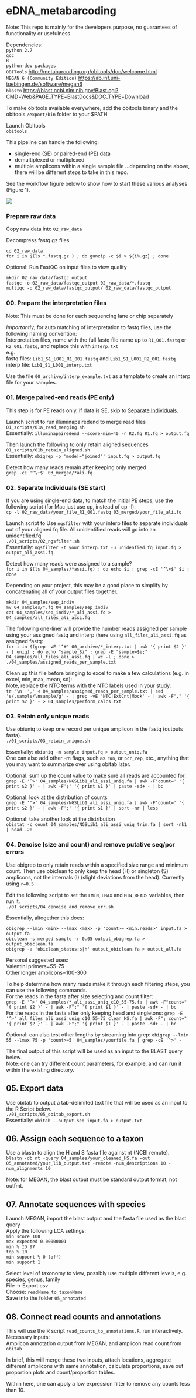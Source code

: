 # eDNA_metabarcoding
Note: This repo is mainly for the developers purpose, no guarantees of functionality or usefulness.    


Dependencies:    
`python 2.7`    
`gcc`     
`R`     
`python-dev packages`        
`OBITools` http://metabarcoding.org/obitools/doc/welcome.html       
`MEGAN 6 (Community Edition)` https://ab.inf.uni-tuebingen.de/software/megan6     
`blastn` https://blast.ncbi.nlm.nih.gov/Blast.cgi?CMD=Web&PAGE_TYPE=BlastDocs&DOC_TYPE=Download     

To make obitools available everywhere, add the obitools binary and the obitools `/export/bin` folder to your $PATH      


Launch Obitools    
`obitools`    

This pipeline can handle the following:     
* single-end (SE) or paired-end (PE) data      
* demultiplexed or multiplexed     
* multiple amplicons within a single sample file
...depending on the above, there will be different steps to take in this repo.    

See the workflow figure below to show how to start these various analyses (Figure 1).    

![](00_archive/eDNA_metabarcoding_workflow.png)





### Prepare raw data
Copy raw data into `02_raw_data`    

Decompress fastq.gz files
```
cd 02_raw_data     
for i in $(ls *.fastq.gz ) ; do gunzip -c $i > ${i%.gz} ; done
```

Optional: Run FastQC on input files to view quality   
```
mkdir 02_raw_data/fastqc_output    
fastqc -o 02_raw_data/fastqc_output 02_raw_data/*.fastq    
multiqc -o 02_raw_data/fastqc_output/ 02_raw_data/fastqc_output    
```

### 00. Prepare the interpretation files
Note: This must be done for each sequencing lane or chip separately       

*Importantly*, for auto matching of interpretation to fastq files, use the following naming convention:      
Interpretation files, name with the full fastq file name up to `R1_001.fastq` or `R2_001.fastq`, and replace this with `interp.txt`    
e.g.    
fastq files: `Lib1_S1_L001_R1_001.fastq` and `Lib1_S1_L001_R2_001.fastq`     
interp file: `Lib1_S1_L001_interp.txt`

Use the file `00_archive/interp_example.txt` as a template to create an interp file for your samples.
 

### 01. Merge paired-end reads (PE only)   
This step is for PE reads only, if data is SE, skip to [Separate Individuals](#separate-individuals-se-start).    

Launch script to run illuminapairedend to merge read files      
`01_scripts/01a_read_merging.sh`      
Essentially: `illuminapairedend --score-min=40 -r R2.fq R1.fq > output.fq`

Then launch the following to only retain aligned sequences    
`01_scripts/01b_retain_aligned.sh`     
Essentially: `obigrep -p 'mode!="joined"' input.fq > output.fq`   

Detect how many reads remain after keeping only merged    
`grep -cE '^\+$' 03_merged/*ali.fq`

### 02. Separate Individuals (SE start)   
If you are using single-end data, to match the initial PE steps, use the following script (for Mac just use cp, instead of cp -l):   
`cp -l 02_raw_data/your_file_R1_001.fastq 03_merged/your_file_ali.fq`    

Launch script to Use `ngsfilter` with your interp files to separate individuals out of your aligned fq file. All unidentified reads will go into an unidentified.fq   
`./01_scripts/02_ngsfilter.sh`    
Essentially: `ngsfilter -t your_interp.txt -u unidenfied.fq input.fq > output_ali_assi.fq`    

Detect how many reads were assigned to a sample?   
`for i in $(ls 04_samples/*assi.fq) ; do echo $i ; grep -cE '^\+$' $i ;  done`   

Depending on your project, this may be a good place to simplify by concatenating all of your output files together.        
```
mkdir 04_samples/sep_indiv
mv 04_samples/*.fq 04_samples/sep_indiv
cat 04_samples/sep_indiv/*_ali_assi.fq > 04_samples/all_files_ali_assi.fq
```

The following one-liner will provide the number reads assigned per sample using your assigned fastq and interp (here using `all_files_ali_assi.fq` as assigned fastq:   
`for i in $(grep -vE '^#' 00_archive/*_interp.txt | awk '{ print $2 }' - | uniq) ; do echo "sample_$i" ; grep -E "sample=$i;" 04_samples/all_files_ali_assi.fq | wc -l ; done > ./04_samples/assigned_reads_per_sample.txt`    

Clean up this file before bringing to excel to make a few calculations (e.g. in excel, min, max, mean, sd):      
Note, replace the NTC terms with the NTC labels used in your study.    
`tr '\n' ',' < 04_samples/assigned_reads_per_sample.txt | sed 's/,sample/\nsample/g' - | grep -vE 'NTC|ExtCnt|Mock' - | awk -F"," '{ print $2 }' - > 04_samples/perform_calcs.txt`    


### 03. Retain only unique reads
Use obiuniq to keep one record per unique amplicon in the fastq (outputs fasta).   
`./01_scripts/03_retain_unique.sh`   

Essentially: `obiuniq -m sample input.fq > output_uniq.fa`    
One can also add other -m flags, such as `run`, or `pcr_rep`, etc., anything that you may want to summarize over using obitab later.    

Optional: sum up the count value to make sure all reads are accounted for:    
`grep -E '^>' 04_samples/NGSLib1_ali_assi_uniq.fa | awk -F'count=' '{ print $2 }' - | awk -F';' '{ print $1 }' | paste -sd+ - | bc`

Optional: look at the distribution of counts   
`grep -E '^>' 04_samples/NGSLib1_ali_assi_uniq.fa | awk -F'count=' '{ print $2 }' - | awk -F';' '{ print $1 }' | sort -nr | less`

Optional: take another look at the distribution    
`obistat -c count 04_samples/NGSLib1_ali_assi_uniq_trim.fa | sort -nk1 | head -20`

### 04. Denoise (size and count) and remove putative seq/pcr errors
Use obigrep to only retain reads within a specified size range and minimum count. Then use obiclean to only keep the head (H) or singleton (S) amplicons, not the internals (I) (slight deviations from the head). Currently using `r=0.5`    
    
Edit the following script to set the `LMIN`, `LMAX` and `MIN_READS` variables, then run it.  
`./01_scripts/04_denoise_and_remove_err.sh`    

Essentially, altogether this does: 
```
obigrep --lmin <min> --lmax <max> -p 'count>= <min.reads>' input.fa > output.fa     
obiclean -s merged sample -r 0.05 output_obigrep.fa > output_obiclean.fa   
obigrep -a 'obiclean_status:s|h' output_obiclean.fa > output_all.fa
```

Personal suggested uses:   
Valentini primers=55-75    
Other longer amplicons=100-300      

To help determine how many reads make it through each filtering steps, you can use the following commands.    
For the reads in the fasta after size selecting and count filter:   
`grep -E '^>' 04_samples/*_ali_assi_uniq_c10_55-75.fa | awk -F"count=" '{ print $2 }' - | awk -F";" '{ print $1 }' - | paste -sd+ - | bc`     
For the reads in the fasta after only keeping head and singletons:
`grep -E '^>' all_files_ali_assi_uniq_c10_55-75_clean_HS.fa | awk -F"; count=" '{ print $2 }' - | awk -F";" '{ print $1 }' - | paste -sd+ - | bc`    


Optional: can also test other lengths by streaming into grep: 
`obigrep --lmin 55 --lmax 75 -p 'count>=5' 04_samples/yourfile.fa | grep -cE '^>' - `

The final output of this script will be used as an input to the BLAST query below.   
Note: one can try different count parameters, for example, and can run it within the existing directory.    

## 05. Export data     
Use obitab to output a tab-delimited text file that will be used as an input to the R Script below.   
`./01_scripts/05_obitab_export.sh`    
Essentially: `obitab --output-seq input.fa > output.txt`   


## 06. Assign each sequence to a taxon
Use a blastn to align the H and S fasta file against nt (NCBI remote).   
`blastn -db nt -query 04_samples/your_cleaned_HS.fa -out 05_annotated/your_lib_output.txt -remote -num_descriptions 10 -num_alignments 10`    

Note: for MEGAN, the blast output must be standard output format, not outfmt.  

## 07. Annotate sequences with species   
Launch MEGAN, import the blast output and the fasta file used as the blast query  
Apply the following LCA settings:   
`min score 100`    
`max expected 0.00000001`   
`min % ID 97`   
`top % 10`   
`min support % 0 (off)`   
`min support 1`   

Select level of taxonomy to view, possibly use multiple different levels, e.g. species, genus, family       
File -> Export csv      
Choose: `readName_to_taxonName`    
Save into the folder  `05_annotated`  

## 08. Connect read counts and annotations    
This will use the R script `read_counts_to_annotations.R`, run interactively.   
Necessary inputs:   
Amplicon annotation output from MEGAN, and amplicon read count from `obitab`   

In brief, this will merge these two inputs, attach locations, aggregate different amplicons with same annotation, calculate proportions, save out proportion plots and count/proportion tables.    

Within here, one can apply a low expression filter to remove any counts less than 10.   
